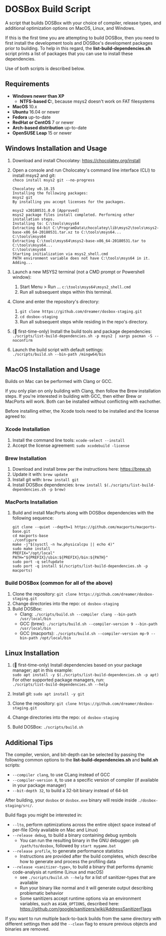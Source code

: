 # DOSBox Build Script

A script that builds DOSBox with your choice of compiler, release types, and
additional optimization options on MacOS, Linux, and Windows.

If this is the first time you are attempting to build DOSBox, then you need to
first install the development tools and DOSBox's development packages prior to
building. To help in this regard, the **list-build-dependencies.sh** script
prints a list of packages that you can use to install these dependencies.

Use of both scripts is described below.

## Requirements

- **Windows newer than XP**
    - **NTFS-based C:**, because msys2 doesn't work on FAT filesystems
- **MacOS** 10.x
- **Ubuntu** 16.04 or newer
- **Fedora** up-to-date
- **RedHat or CentOS** 7 or newer
- **Arch-based distribution** up-to-date
- **OpenSUSE Leap** 15 or newer

## Windows Installation and Usage

1. Download and install Chocolatey: https://chocolatey.org/install
1. Open a console and run Cholocatey's command line interface (CLI) to install msys2 and git:  
   `choco install msys2 git --no-progress`

    ```
    Chocolatey v0.10.15
    Installing the following packages:
    msys2 git
    By installing you accept licenses for the packages.
    
   msys2 v20180531.0.0 [Approved]
   msys2 package files install completed. Performing other installation steps.
   Installing to: C:\tools\msys64
   Extracting 64-bit C:\ProgramData\chocolatey\lib\msys2\tools\msys2-base-x86_64-20180531.tar.xz to C:\tools\msys64...
   C:\tools\msys64
   Extracting C:\tools\msys64\msys2-base-x86_64-20180531.tar to C:\tools\msys64...
   C:\tools\msys64
   Starting initialization via msys2_shell.cmd
   PATH environment variable does not have C:\tools\msys64 in it. Adding...
   ```

1. Launch a new MSYS2 terminal (not a CMD prompt or Powershell window):
    1. Start Menu > Run ... `c:\tools\msys64\msys2_shell.cmd`
    1. Run all subsequent steps within this terminal.

1. Clone and enter the repository's directory:
    1. `git clone https://github.com/dreamer/dosbox-staging.git`
    1. `cd dosbox-staging`
    1. Run all subsequent steps while residing in the repo's directory.

1. (🏁 first-time-only) Install the build tools and package dependencies:  
   `./scripts/list-build-dependencies.sh -p msys2 | xargs pacman -S --noconfirm`

1. Launch the build script with default settings:  
   `./scripts/build.sh --bin-path /mingw64/bin`


## MacOS Installation and Usage

Builds on Mac can be performed with Clang or GCC.

If you only plan on only building with Clang, then follow the Brew installation steps.
If you're interested in building with GCC, then either Brew or MacPorts will work.
Both can be installed without conflicting with eachother.

Before installing either, the Xcode tools need to be installed and the license agreed to:

###  Xcode Installation
1. Install the command line tools: `xcode-select --install`
1. Accept the license agreement: `sudo xcodebuild -license`


### Brew Installation
1. Download and install brew per the instructions here: https://brew.sh
1. Update it with: `brew update`
1. Install git with: `brew install git`
1. Install DOSBox dependencies: `brew install $(./scripts/list-build-dependencies.sh -p brew)`


### MacPorts Installation

1. Build and install MacPorts along with DOSBox dependencies with the following sequence:

    ``` shell
    git clone --quiet --depth=1 https://github.com/macports/macports-base.git
    cd macports-base
    ./configure
    make -j"$(sysctl -n hw.physicalcpu || echo 4)"
    sudo make install
    PREFIX="/opt/local"
    PATH="${PREFIX}/sbin:${PREFIX}/bin:${PATH}"
    sudo port -q selfupdate
    sudo port -q install $(/scripts/list-build-dependencies.sh -p macports)
    ```

### Build DOSBox (common for all of the above)

1. Clone the repository: `git clone https://github.com/dreamer/dosbox-staging.git`
1. Change directories into the repo: `cd dosbox-staging`
1. Build DOSBox:
    - Clang: `./scripts/build.sh --compiler clang --bin-path /usr/local/bin`
    - GCC (brew): `./scripts/build.sh --compiler-version 9 --bin-path /usr/local/bin`
    - GCC (macports): `./scripts/build.sh --compiler-version mp-9 --bin-path /opt/local/bin`

## Linux Installation

1. (🏁 first-time-only) Install dependencies based on your package manager; apt in this example:  
    `sudo apt install -y $(./scripts/list-build-dependencies.sh -p apt)`  
    For other supported package managers, run:  
    `./scripts/list-build-dependencies.sh --help`

1. Install git: `sudo apt install -y git`
1. Clone the repository: `git clone https://github.com/dreamer/dosbox-staging.git`
1. Change directories into the repo: `cd dosbox-staging`
1. Build DOSBox: `./scripts/build.sh`


## Additional Tips

The compiler, version, and bit-depth can be selected by passing the following common
options to the **list-build-dependencies.sh** and **build.sh** scripts:
* `--compiler clang`, to use CLang instead of GCC
* `--compiler-version 8`, to use a specific version of compiler (if available in your package manager)
* `--bit-depth 32`, to build a 32-bit binary instead of 64-bit

After building, your `dosbox` or `dosbox.exe` binary will reside inside `./dosbox-staging/src/`.

Build flags you might be interested in:
* `--lto`, perform optimizations across the entire object space instead of per-file (Only available on Mac and Linux)
* `--release debug`, to build a binary containing debug symbols
    * You can run the resulting binary in the GNU debugger: `gdb /path/to/dosbox`, followed by `start mygame.bat`
* `--release profile`, to generate performance statistics
    * Instructions are provided after the build completes, which describe how to generate and process the profiling data
* `--release <sanitizer-type>`, to build a binary that performs dynamic code-analysis at runtime (Linux and macOS)
    * see `./scripts/build.sh --help` for a list of sanitizer-types that are available
    * Run your binary like normal and it will generate output describing problematic behavior
    * Some sanitizers accept runtime options via an environment variables, such as `ASAN_OPTIONS`, described here: https://github.com/google/sanitizers/wiki/AddressSanitizerFlags

If you want to run multiple back-to-back builds from the same directory with different settings then
add the `--clean` flag to ensure previous objects and binaries are removed.
